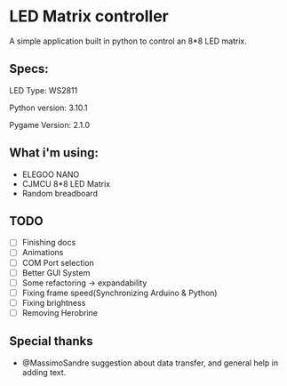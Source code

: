 # LED Matrix controller

A simple application built in python to control an 8*8 LED matrix.

## Specs:

LED Type:   WS2811

Python version: 3.10.1

Pygame Version: 2.1.0



## What i'm using:

- ELEGOO NANO
- CJMCU 8*8 LED Matrix
- Random breadboard



## TODO

- [ ] Finishing docs
- [ ] Animations
- [ ] COM Port selection
- [ ] Better GUI System
- [ ] Some refactoring -> expandability 
- [ ] Fixing frame speed(Synchronizing Arduino & Python)
- [ ] Fixing brightness
- [ ] Removing Herobrine

## Special thanks
- @MassimoSandre suggestion about data transfer, and general help in adding text.

